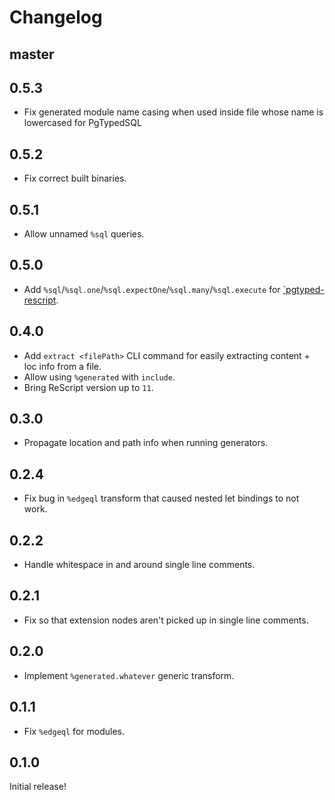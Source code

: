 # Changelog

## master

## 0.5.3

- Fix generated module name casing when used inside file whose name is lowercased for PgTypedSQL

## 0.5.2

- Fix correct built binaries.

## 0.5.1

- Allow unnamed `%sql` queries.

## 0.5.0

- Add `%sql`/`%sql.one`/`%sql.expectOne`/`%sql.many`/`%sql.execute` for [`pgtyped-rescript](https://github.com/zth/pgtyped-rescript).

## 0.4.0

- Add `extract <filePath>` CLI command for easily extracting content + loc info from a file.
- Allow using `%generated` with `include`.
- Bring ReScript version up to `11`.

## 0.3.0

- Propagate location and path info when running generators.

## 0.2.4

- Fix bug in `%edgeql` transform that caused nested let bindings to not work.

## 0.2.2

- Handle whitespace in and around single line comments.

## 0.2.1

- Fix so that extension nodes aren't picked up in single line comments.

## 0.2.0

- Implement `%generated.whatever` generic transform.

## 0.1.1

- Fix `%edgeql` for modules.

## 0.1.0

Initial release!
